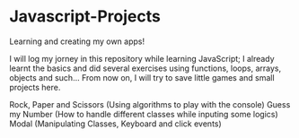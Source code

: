 # Javascript-Projects
Learning and creating my own apps!

I will log my jorney in this repository while learning JavaScript; I already learnt the basics and did several exercises using functions, loops, arrays, objects and such... From now on, I will try to save little games and small projects here.

Rock, Paper and Scissors (Using algorithms to play with the console)
Guess my Number (How to handle different classes while inputing some logics)
Modal (Manipulating Classes, Keyboard and click events)